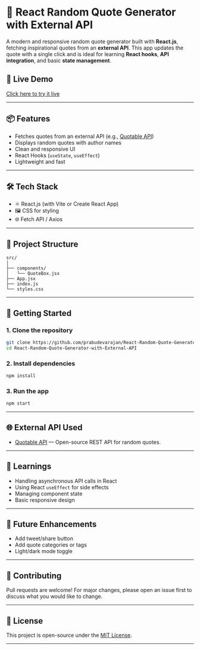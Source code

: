 # 🌟 React Random Quote Generator with External API

A modern and responsive random quote generator built with **React.js**, fetching inspirational quotes from an **external API**. This app updates the quote with a single click and is ideal for learning **React hooks**, **API integration**, and basic **state management**.

## 🚀 Live Demo
[Click here to try it live](https://react-js-random-quotes-generator.netlify.app/) <!-- Replace # with your deployed app URL, e.g., on Vercel or Netlify -->


---

## 📦 Features

- Fetches quotes from an external API (e.g., [Quotable API](https://api.quotable.io))
- Displays random quotes with author names
- Clean and responsive UI
- React Hooks (`useState`, `useEffect`)
- Lightweight and fast

---

## 🛠️ Tech Stack

- ⚛️ React.js (with Vite or Create React App)
- 🖼️ CSS for styling
- 🌐 Fetch API / Axios

---

## 📁 Project Structure

```
src/
│
├── components/
│   └── QuoteBox.jsx
├── App.jsx
├── index.js
└── styles.css
```

---

## 🚀 Getting Started

### 1. Clone the repository
```bash
git clone https://github.com/prabudevarajan/React-Random-Quote-Generator-with-External-API.git
cd React-Random-Quote-Generator-with-External-API
```

### 2. Install dependencies
```bash
npm install
```

### 3. Run the app
```bash
npm start
```

---

## 🌐 External API Used

- [Quotable API](https://api.quotable.io) — Open-source REST API for random quotes.

---

## 🧠 Learnings

- Handling asynchronous API calls in React
- Using React `useEffect` for side effects
- Managing component state
- Basic responsive design

---

## 📌 Future Enhancements

- Add tweet/share button
- Add quote categories or tags
- Light/dark mode toggle

---

## 🙌 Contributing

Pull requests are welcome! For major changes, please open an issue first to discuss what you would like to change.

---

## 📄 License

This project is open-source under the [MIT License](LICENSE).

---